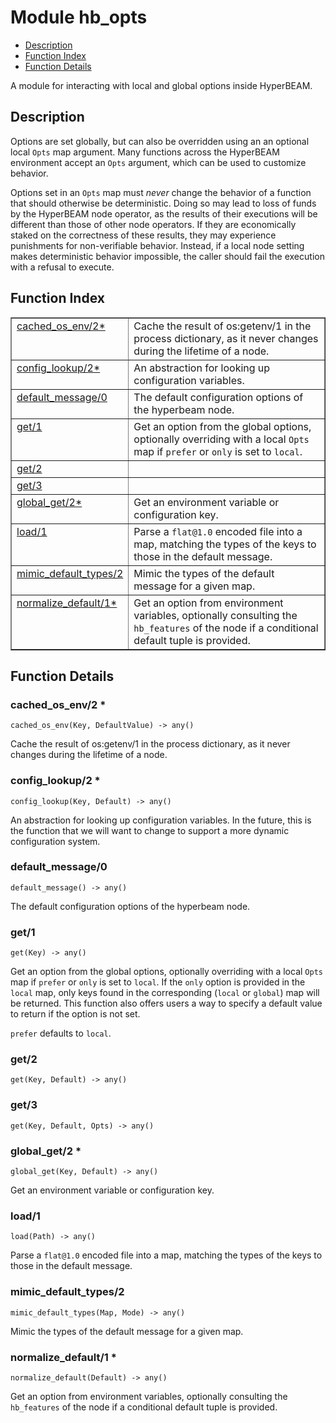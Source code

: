 

# Module hb_opts #
* [Description](#description)
* [Function Index](#index)
* [Function Details](#functions)

A module for interacting with local and global options inside
HyperBEAM.

<a name="description"></a>

## Description ##

Options are set globally, but can also be overridden using an
an optional local `Opts` map argument. Many functions across the HyperBEAM
environment accept an `Opts` argument, which can be used to customize
behavior.

Options set in an `Opts` map must _never_ change the behavior of a function
that should otherwise be deterministic. Doing so may lead to loss of funds
by the HyperBEAM node operator, as the results of their executions will be
different than those of other node operators. If they are economically
staked on the correctness of these results, they may experience punishments
for non-verifiable behavior. Instead, if a local node setting makes
deterministic behavior impossible, the caller should fail the execution
with a refusal to execute.<a name="index"></a>

## Function Index ##


<table width="100%" border="1" cellspacing="0" cellpadding="2" summary="function index"><tr><td valign="top"><a href="#cached_os_env-2">cached_os_env/2*</a></td><td>Cache the result of os:getenv/1 in the process dictionary, as it never
changes during the lifetime of a node.</td></tr><tr><td valign="top"><a href="#config_lookup-2">config_lookup/2*</a></td><td>An abstraction for looking up configuration variables.</td></tr><tr><td valign="top"><a href="#default_message-0">default_message/0</a></td><td>The default configuration options of the hyperbeam node.</td></tr><tr><td valign="top"><a href="#get-1">get/1</a></td><td>Get an option from the global options, optionally overriding with a
local <code>Opts</code> map if <code>prefer</code> or <code>only</code> is set to <code>local</code>.</td></tr><tr><td valign="top"><a href="#get-2">get/2</a></td><td></td></tr><tr><td valign="top"><a href="#get-3">get/3</a></td><td></td></tr><tr><td valign="top"><a href="#global_get-2">global_get/2*</a></td><td>Get an environment variable or configuration key.</td></tr><tr><td valign="top"><a href="#load-1">load/1</a></td><td>Parse a <code>flat@1.0</code> encoded file into a map, matching the types of the
keys to those in the default message.</td></tr><tr><td valign="top"><a href="#mimic_default_types-2">mimic_default_types/2</a></td><td>Mimic the types of the default message for a given map.</td></tr><tr><td valign="top"><a href="#normalize_default-1">normalize_default/1*</a></td><td>Get an option from environment variables, optionally consulting the
<code>hb_features</code> of the node if a conditional default tuple is provided.</td></tr></table>


<a name="functions"></a>

## Function Details ##

<a name="cached_os_env-2"></a>

### cached_os_env/2 * ###

`cached_os_env(Key, DefaultValue) -> any()`

Cache the result of os:getenv/1 in the process dictionary, as it never
changes during the lifetime of a node.

<a name="config_lookup-2"></a>

### config_lookup/2 * ###

`config_lookup(Key, Default) -> any()`

An abstraction for looking up configuration variables. In the future,
this is the function that we will want to change to support a more dynamic
configuration system.

<a name="default_message-0"></a>

### default_message/0 ###

`default_message() -> any()`

The default configuration options of the hyperbeam node.

<a name="get-1"></a>

### get/1 ###

`get(Key) -> any()`

Get an option from the global options, optionally overriding with a
local `Opts` map if `prefer` or `only` is set to `local`. If the `only`
option is provided in the `local` map, only keys found in the corresponding
(`local` or `global`) map will be returned. This function also offers users
a way to specify a default value to return if the option is not set.

`prefer` defaults to `local`.

<a name="get-2"></a>

### get/2 ###

`get(Key, Default) -> any()`

<a name="get-3"></a>

### get/3 ###

`get(Key, Default, Opts) -> any()`

<a name="global_get-2"></a>

### global_get/2 * ###

`global_get(Key, Default) -> any()`

Get an environment variable or configuration key.

<a name="load-1"></a>

### load/1 ###

`load(Path) -> any()`

Parse a `flat@1.0` encoded file into a map, matching the types of the
keys to those in the default message.

<a name="mimic_default_types-2"></a>

### mimic_default_types/2 ###

`mimic_default_types(Map, Mode) -> any()`

Mimic the types of the default message for a given map.

<a name="normalize_default-1"></a>

### normalize_default/1 * ###

`normalize_default(Default) -> any()`

Get an option from environment variables, optionally consulting the
`hb_features` of the node if a conditional default tuple is provided.

